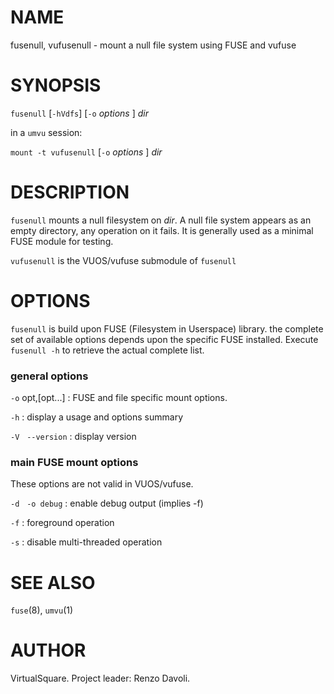 <!--
.\" Copyright (C) 2023 VirtualSquare. Project Leader: Renzo Davoli
.\"
.\" This is free documentation; you can redistribute it and/or
.\" modify it under the terms of the GNU General Public License,
.\" as published by the Free Software Foundation, either version 2
.\" of the License, or (at your option) any later version.
.\"
.\" The GNU General Public License's references to "object code"
.\" and "executables" are to be interpreted as the output of any
.\" document formatting or typesetting system, including
.\" intermediate and printed output.
.\"
.\" This manual is distributed in the hope that it will be useful,
.\" but WITHOUT ANY WARRANTY; without even the implied warranty of
.\" MERCHANTABILITY or FITNESS FOR A PARTICULAR PURPOSE. See the
.\" GNU General Public License for more details.
.\"
.\" You should have received a copy of the GNU General Public
.\" License along with this manual; if not, write to the Free
.\" Software Foundation, Inc., 51 Franklin St, Fifth Floor, Boston,
.\" MA 02110-1301 USA.
.\"
-->

# NAME

fusenull, vufusenull - mount a null file system using FUSE and vufuse

# SYNOPSIS

`fusenull` [`-hVdfs`] [`-o` _options_ ] *dir*

in a `umvu` session:

`mount -t vufusenull` [`-o` _options_ ] *dir*

# DESCRIPTION

`fusenull` mounts a null filesystem on *dir*.
A null file system appears as an empty directory, any operation on it fails.
It is generally used as a minimal FUSE module for testing.

`vufusenull` is the VUOS/vufuse submodule of `fusenull`

# OPTIONS

`fusenull` is build upon FUSE (Filesystem in Userspace) library.
the  complete  set  of available options depends upon the specific
FUSE installed.  Execute `fusenull -h` to retrieve the actual complete
list.

### general options

  `-o` opt,[opt...]
: FUSE and file specific mount options.

  `-h`
: display a usage and options summary

  `-V` &nbsp; `--version`
: display version

### main FUSE mount options

  These options are not valid in VUOS/vufuse.

  `-d` &nbsp; `-o debug`
: enable debug output (implies -f)

  `-f`
: foreground operation

  `-s`
: disable multi-threaded operation

# SEE ALSO
`fuse`(8), `umvu`(1)

# AUTHOR
VirtualSquare. Project leader: Renzo Davoli.


